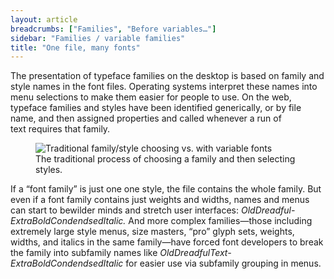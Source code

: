 ```yaml
---
layout: article
breadcrumbs: ["Families", "Before variables…"]
sidebar: "Families / variable families"
title: "One file, many fonts"
---
```

The presentation of typeface families on the desktop is based on family and style names in the font files. Operating systems interpret these names into menu selections to make them easier for people to use. On the web, typeface families and styles have been identified generically, or by file name, and then assigned properties and called whenever a run of text requires that family.

<figure>
    <img src="{{baseurl}}/images/articles/family-selection.svg" alt="Traditional family/style choosing vs. with variable fonts">
    <figcaption>The traditional process of choosing a family and then selecting styles.</figcaption>
</figure>

If a “font family” is just one one style, the file contains the whole family. But even if a font family contains just weights and widths, names and menus can start to bewilder minds and stretch user interfaces: <i>OldDreadful-ExtraBoldCondendsedItalic.</i> And more complex families—those including extremely large style menus, size masters, “pro” glyph sets, weights, widths, and italics in the same family—have forced font developers to break the family into subfamily names like <i>OldDreadfulText-ExtraBoldCondendsedItalic</i> for easier use via subfamily grouping in menus.
